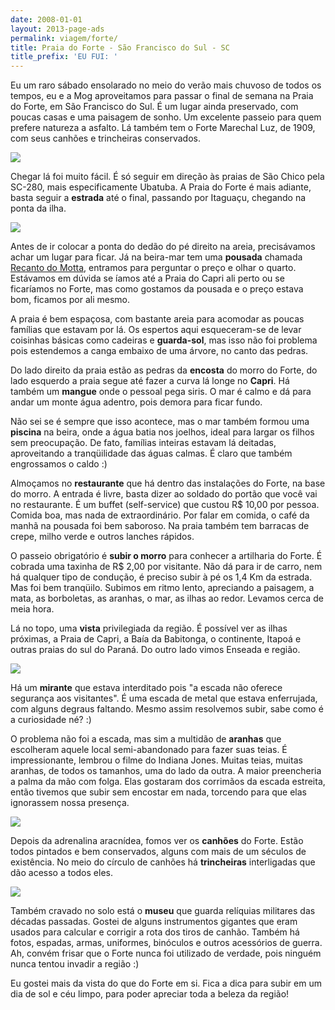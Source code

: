 ```yaml
---
date: 2008-01-01
layout: 2013-page-ads
permalink: viagem/forte/
title: Praia do Forte - São Francisco do Sul - SC
title_prefix: 'EU FUI: '
---
```


Eu um raro sábado ensolarado no meio do verão mais chuvoso de todos os tempos, eu e a Mog aproveitamos para passar o final de semana na Praia do Forte, em São Francisco do Sul. É um lugar ainda preservado, com poucas casas e uma paisagem de sonho. Um excelente passeio para quem prefere natureza a asfalto. Lá também tem o Forte Marechal Luz, de 1909, com seus canhões e trincheiras conservados.

![](http://aurelio.net/img/viagem/forte/canhao.jpg)

Chegar lá foi muito fácil. É só seguir em direção às praias de São Chico pela SC-280, mais especificamente Ubatuba. A Praia do Forte é mais adiante, basta seguir a **estrada** até o final, passando por Itaguaçu, chegando na ponta da ilha.

[![](http://aurelio.net/img/viagem/forte/mapa.jpg)](http://maps.google.com.br/maps/ms?f=q&hl=pt-BR&geocode=&ie=UTF8&msa=0&msid=103982191405517542813.00043e2ea7d818c4f0331&ll=-26.284796,-48.725739&spn=0.652585,0.756683&z=10&om=0)

Antes de ir colocar a ponta do dedão do pé direito na areia, precisávamos achar um lugar para ficar. Já na beira-mar tem uma **pousada** chamada [Recanto do Motta](http://www.recantomotta.com.br/), entramos para perguntar o preço e olhar o quarto. Estávamos em dúvida se íamos até a Praia do Capri ali perto ou se ficaríamos no Forte, mas como gostamos da pousada e o preço estava bom, ficamos por ali mesmo.

A praia é bem espaçosa, com bastante areia para acomodar as poucas famílias que estavam por lá. Os espertos aqui esqueceram-se de levar coisinhas básicas como cadeiras e **guarda-sol**, mas isso não foi problema pois estendemos a canga embaixo de uma árvore, no canto das pedras.

Do lado direito da praia estão as pedras da **encosta** do morro do Forte, do lado esquerdo a praia segue até fazer a curva lá longe no **Capri**. Há também um **mangue** onde o pessoal pega siris. O mar é calmo e dá para andar um monte água adentro, pois demora para ficar fundo.

Não sei se é sempre que isso acontece, mas o mar também formou uma **piscina** na beira, onde a água batia nos joelhos, ideal para largar os filhos sem preocupação. De fato, famílias inteiras estavam lá deitadas, aproveitando a tranqüilidade das águas calmas. É claro que também engrossamos o caldo :)

Almoçamos no **restaurante** que há dentro das instalações do Forte, na base do morro. A entrada é livre, basta dizer ao soldado do portão que você vai no restaurante. É um buffet (self-service) que custou R$ 10,00 por pessoa. Comida boa, mas nada de extraordinário. Por falar em comida, o café da manhã na pousada foi bem saboroso. Na praia também tem barracas de crepe, milho verde e outros lanches rápidos.

O passeio obrigatório é **subir o morro** para conhecer a artilharia do Forte. É cobrada uma taxinha de R$ 2,00 por visitante. Não dá para ir de carro, nem há qualquer tipo de condução, é preciso subir à pé os 1,4 Km da estrada. Mas foi bem tranqüilo. Subimos em ritmo lento, apreciando a paisagem, a mata, as borboletas, as aranhas, o mar, as ilhas ao redor. Levamos cerca de meia hora.

Lá no topo, uma **vista** privilegiada da região. É possível ver as ilhas próximas, a Praia de Capri, a Baía da Babitonga, o continente, Itapoá e outras praias do sul do Paraná. Do outro lado vimos Enseada e região.

![](http://aurelio.net/img/viagem/forte/vista.jpg)

Há um **mirante** que estava interditado pois "a escada não oferece segurança aos visitantes". É uma escada de metal que estava enferrujada, com alguns degraus faltando. Mesmo assim resolvemos subir, sabe como é a curiosidade né? :)

O problema não foi a escada, mas sim a multidão de **aranhas** que escolheram aquele local semi-abandonado para fazer suas teias. É impressionante, lembrou o filme do Indiana Jones. Muitas teias, muitas aranhas, de todos os tamanhos, uma do lado da outra. A maior preencheria a palma da mão com folga. Elas gostaram dos corrimãos da escada estreita, então tivemos que subir sem encostar em nada, torcendo para que elas ignorassem nossa presença.

![](http://aurelio.net/img/viagem/forte/aranhas.jpg)

Depois da adrenalina aracnídea, fomos ver os **canhões** do Forte. Estão todos pintados e bem conservados, alguns com mais de um séculos de existência. No meio do círculo de canhões há **trincheiras** interligadas que dão acesso a todos eles.

![](http://aurelio.net/img/viagem/forte/trincheira.jpg)

Também cravado no solo está o **museu** que guarda relíquias militares das décadas passadas. Gostei de alguns instrumentos gigantes que eram usados para calcular e corrigir a rota dos tiros de canhão. Também há fotos, espadas, armas, uniformes, binóculos e outros acessórios de guerra. Ah, convém frisar que o Forte nunca foi utilizado de verdade, pois ninguém nunca tentou invadir a região :)

Eu gostei mais da vista do que do Forte em si. Fica a dica para subir em um dia de sol e céu limpo, para poder apreciar toda a beleza da região!
